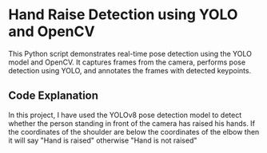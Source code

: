 # Hand Raise Detection using YOLO and OpenCV

This Python script demonstrates real-time pose detection using the YOLO model and OpenCV. It captures frames from the camera, performs pose detection using YOLO, and annotates the frames with detected keypoints.

## Code Explanation
In this project, I have used the YOLOv8 pose detection model to detect whether the person standing in front of the camera has raised his hands. If the coordinates of the shoulder are below the coordinates of the elbow then it will say "Hand is raised" otherwise "Hand is not raised"
